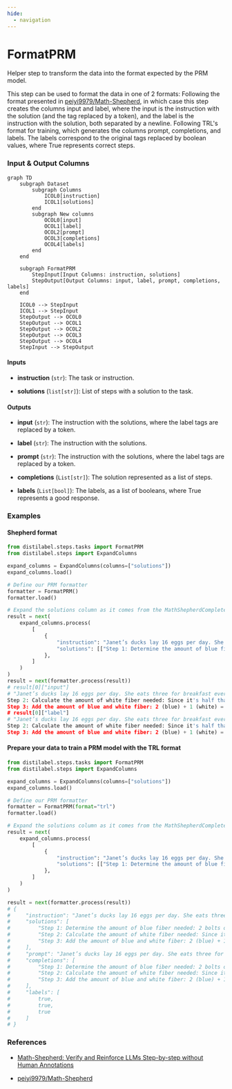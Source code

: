 ```yaml
---
hide:
  - navigation
---
```

# FormatPRM

Helper step to transform the data into the format expected by the PRM model.



This step can be used to format the data in one of 2 formats:
    Following the format presented
    in [peiyi9979/Math-Shepherd](https://huggingface.co/datasets/peiyi9979/Math-Shepherd?row=0),
    in which case this step creates the columns input and label, where the input is the instruction
    with the solution (and the tag replaced by a token), and the label is the instruction
    with the solution, both separated by a newline.
    Following TRL's format for training, which generates the columns prompt, completions, and labels.
    The labels correspond to the original tags replaced by boolean values, where True represents
    correct steps.








### Input & Output Columns

``` mermaid
graph TD
	subgraph Dataset
		subgraph Columns
			ICOL0[instruction]
			ICOL1[solutions]
		end
		subgraph New columns
			OCOL0[input]
			OCOL1[label]
			OCOL2[prompt]
			OCOL3[completions]
			OCOL4[labels]
		end
	end

	subgraph FormatPRM
		StepInput[Input Columns: instruction, solutions]
		StepOutput[Output Columns: input, label, prompt, completions, labels]
	end

	ICOL0 --> StepInput
	ICOL1 --> StepInput
	StepOutput --> OCOL0
	StepOutput --> OCOL1
	StepOutput --> OCOL2
	StepOutput --> OCOL3
	StepOutput --> OCOL4
	StepInput --> StepOutput

```


#### Inputs


- **instruction** (`str`): The task or instruction.

- **solutions** (`list[str]`): List of steps with a solution to the task.




#### Outputs


- **input** (`str`): The instruction with the solutions, where the label tags  are replaced by a token.

- **label** (`str`): The instruction with the solutions.

- **prompt** (`str`): The instruction with the solutions, where the label tags  are replaced by a token.

- **completions** (`List[str]`): The solution represented as a list of steps.

- **labels** (`List[bool]`): The labels, as a list of booleans, where True represents  a good response.





### Examples


#### Shepherd format
```python
from distilabel.steps.tasks import FormatPRM
from distilabel.steps import ExpandColumns

expand_columns = ExpandColumns(columns=["solutions"])
expand_columns.load()

# Define our PRM formatter
formatter = FormatPRM()
formatter.load()

# Expand the solutions column as it comes from the MathShepherdCompleter
result = next(
    expand_columns.process(
        [
            {
                "instruction": "Janet’s ducks lay 16 eggs per day. She eats three for breakfast every morning and bakes muffins for her friends every day with four. She sells the remainder at the farmers' market daily for $2 per fresh duck egg. How much in dollars does she make every day at the farmers' market?",
                "solutions": [["Step 1: Determine the amount of blue fiber needed: 2 bolts of blue fiber are required. +", "Step 2: Calculate the amount of white fiber needed: Since it's half that much, we can divide 2 by 2: 2 / 2 = <<2/2=1>>1 bolt of white fiber. +", "Step 3: Add the amount of blue and white fiber: 2 (blue) + 1 (white) = <<2+1=3>>3 bolts of fiber in total. The answer is: 3 +"], ["Step 1: Determine the amount of blue fiber needed: 2 bolts of blue fiber are required. +", "Step 2: Calculate the amount of white fiber needed: Since it's half that much, we can multiply 2 by 0.5 (which is the same as dividing by 2): 2 * 0.5 = <<2*0.5=1>>1 bolt of white fiber. +", "Step 3: Add the amount of blue and white fiber: 2 (blue) + 1 (white) = <<2+1=3>>3 bolts of fiber in total. The answer is: 3 +"], ["Step 1: Determine the amount of blue fiber needed: 2 bolts of blue fiber are required. +", "Step 2: Calculate the amount of white fiber needed: Since it's half that much, we can multiply 2 by 0.5 (which is the same as dividing by 2): 2 * 0.5 = <<2*0.5=1>>1 bolt of white fiber. +", "Step 3: Add the amount of blue and white fiber: 2 (blue) + 1 (white) = <<2+1=3>>3 bolts of fiber in total. The answer is: 3 +"], ["Step 1: Determine the amount of blue fiber needed: 2 bolts of blue fiber are required. +", "Step 2: Calculate the amount of white fiber needed: Since it's half that much, we can multiply 2 by 0.5 (which is the same as dividing by 2): 2 * 0.5 = <<2*0.5=1>>1 bolt of white fiber. +", "Step 3: Add the amount of blue and white fiber: 2 (blue) + 1 (white) = <<2+1=3>>3 bolts of fiber in total. The answer is: 3 +"], ["Step 1: Determine the amount of blue fiber needed: 2 bolts of blue fiber are required. +", "Step 2: Calculate the amount of white fiber needed: Since it's half that much, we can divide 2 by 2: 2 / 2 = <<2/2=1>>1 bolt of white fiber. +", "Step 3: Add the amount of blue and white fiber: 2 (blue) + 1 (white) = <<2+1=3>>3 bolts of fiber in total. The answer is: 3 +"]]
            },
        ]
    )
)
result = next(formatter.process(result))
# result[0]["input"]
# "Janet’s ducks lay 16 eggs per day. She eats three for breakfast every morning and bakes muffins for her friends every day with four. She sells the remainder at the farmers' market daily for $2 per fresh duck egg. How much in dollars does she make every day at the farmers' market? Step 1: Determine the amount of blue fiber needed: 2 bolts of blue fiber are required. ки
Step 2: Calculate the amount of white fiber needed: Since it's half that much, we can divide 2 by 2: 2 / 2 = <<2/2=1>>1 bolt of white fiber. ки
Step 3: Add the amount of blue and white fiber: 2 (blue) + 1 (white) = <<2+1=3>>3 bolts of fiber in total. The answer is: 3 ки"
# result[0]["label"]
# "Janet’s ducks lay 16 eggs per day. She eats three for breakfast every morning and bakes muffins for her friends every day with four. She sells the remainder at the farmers' market daily for $2 per fresh duck egg. How much in dollars does she make every day at the farmers' market? Step 1: Determine the amount of blue fiber needed: 2 bolts of blue fiber are required. +
Step 2: Calculate the amount of white fiber needed: Since it's half that much, we can divide 2 by 2: 2 / 2 = <<2/2=1>>1 bolt of white fiber. +
Step 3: Add the amount of blue and white fiber: 2 (blue) + 1 (white) = <<2+1=3>>3 bolts of fiber in total. The answer is: 3 +"
```

#### Prepare your data to train a PRM model with the TRL format
```python
from distilabel.steps.tasks import FormatPRM
from distilabel.steps import ExpandColumns

expand_columns = ExpandColumns(columns=["solutions"])
expand_columns.load()

# Define our PRM formatter
formatter = FormatPRM(format="trl")
formatter.load()

# Expand the solutions column as it comes from the MathShepherdCompleter
result = next(
    expand_columns.process(
        [
            {
                "instruction": "Janet’s ducks lay 16 eggs per day. She eats three for breakfast every morning and bakes muffins for her friends every day with four. She sells the remainder at the farmers' market daily for $2 per fresh duck egg. How much in dollars does she make every day at the farmers' market?",
                "solutions": [["Step 1: Determine the amount of blue fiber needed: 2 bolts of blue fiber are required. +", "Step 2: Calculate the amount of white fiber needed: Since it's half that much, we can divide 2 by 2: 2 / 2 = <<2/2=1>>1 bolt of white fiber. +", "Step 3: Add the amount of blue and white fiber: 2 (blue) + 1 (white) = <<2+1=3>>3 bolts of fiber in total. The answer is: 3 +"], ["Step 1: Determine the amount of blue fiber needed: 2 bolts of blue fiber are required. +", "Step 2: Calculate the amount of white fiber needed: Since it's half that much, we can multiply 2 by 0.5 (which is the same as dividing by 2): 2 * 0.5 = <<2*0.5=1>>1 bolt of white fiber. +", "Step 3: Add the amount of blue and white fiber: 2 (blue) + 1 (white) = <<2+1=3>>3 bolts of fiber in total. The answer is: 3 +"], ["Step 1: Determine the amount of blue fiber needed: 2 bolts of blue fiber are required. +", "Step 2: Calculate the amount of white fiber needed: Since it's half that much, we can multiply 2 by 0.5 (which is the same as dividing by 2): 2 * 0.5 = <<2*0.5=1>>1 bolt of white fiber. +", "Step 3: Add the amount of blue and white fiber: 2 (blue) + 1 (white) = <<2+1=3>>3 bolts of fiber in total. The answer is: 3 +"], ["Step 1: Determine the amount of blue fiber needed: 2 bolts of blue fiber are required. +", "Step 2: Calculate the amount of white fiber needed: Since it's half that much, we can multiply 2 by 0.5 (which is the same as dividing by 2): 2 * 0.5 = <<2*0.5=1>>1 bolt of white fiber. +", "Step 3: Add the amount of blue and white fiber: 2 (blue) + 1 (white) = <<2+1=3>>3 bolts of fiber in total. The answer is: 3 +"], ["Step 1: Determine the amount of blue fiber needed: 2 bolts of blue fiber are required. +", "Step 2: Calculate the amount of white fiber needed: Since it's half that much, we can divide 2 by 2: 2 / 2 = <<2/2=1>>1 bolt of white fiber. +", "Step 3: Add the amount of blue and white fiber: 2 (blue) + 1 (white) = <<2+1=3>>3 bolts of fiber in total. The answer is: 3 +"]]
            },
        ]
    )
)

result = next(formatter.process(result))
# {
#     "instruction": "Janet’s ducks lay 16 eggs per day. She eats three for breakfast every morning and bakes muffins for her friends every day with four. She sells the remainder at the farmers' market daily for $2 per fresh duck egg. How much in dollars does she make every day at the farmers' market?",
#     "solutions": [
#         "Step 1: Determine the amount of blue fiber needed: 2 bolts of blue fiber are required. +",
#         "Step 2: Calculate the amount of white fiber needed: Since it's half that much, we can divide 2 by 2: 2 / 2 = <<2/2=1>>1 bolt of white fiber. +",
#         "Step 3: Add the amount of blue and white fiber: 2 (blue) + 1 (white) = <<2+1=3>>3 bolts of fiber in total. The answer is: 3 +"
#     ],
#     "prompt": "Janet’s ducks lay 16 eggs per day. She eats three for breakfast every morning and bakes muffins for her friends every day with four. She sells the remainder at the farmers' market daily for $2 per fresh duck egg. How much in dollars does she make every day at the farmers' market?",
#     "completions": [
#         "Step 1: Determine the amount of blue fiber needed: 2 bolts of blue fiber are required.",
#         "Step 2: Calculate the amount of white fiber needed: Since it's half that much, we can divide 2 by 2: 2 / 2 = <<2/2=1>>1 bolt of white fiber.",
#         "Step 3: Add the amount of blue and white fiber: 2 (blue) + 1 (white) = <<2+1=3>>3 bolts of fiber in total. The answer is: 3"
#     ],
#     "labels": [
#         true,
#         true,
#         true
#     ]
# }
```




### References

- [Math-Shepherd: Verify and Reinforce LLMs Step-by-step without Human Annotations](https://arxiv.org/abs/2312.08935)

- [peiyi9979/Math-Shepherd](https://huggingface.co/datasets/peiyi9979/Math-Shepherd?row=0)


